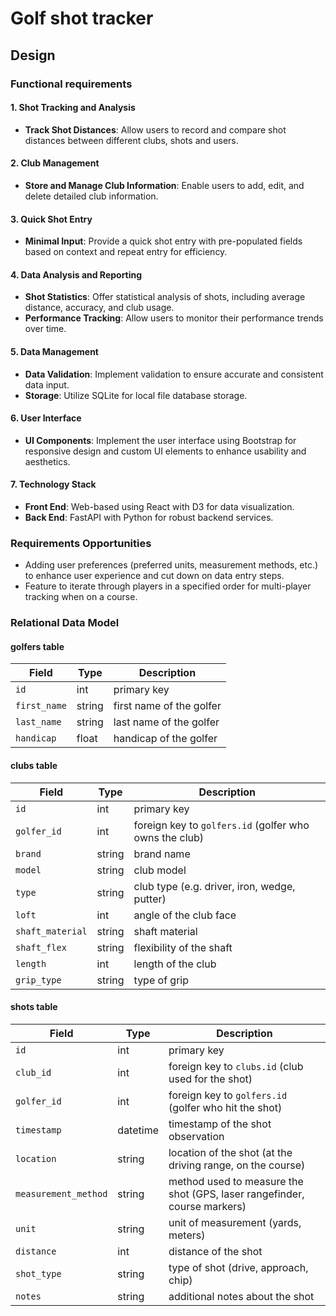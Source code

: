 # Golf shot tracker

## Design

### Functional requirements

#### 1. Shot Tracking and Analysis

- **Track Shot Distances**: Allow users to record and compare shot distances between different clubs, shots and users.

#### 2. Club Management

- **Store and Manage Club Information**: Enable users to add, edit, and delete detailed club information.

#### 3. Quick Shot Entry

- **Minimal Input**: Provide a quick shot entry with pre-populated fields based on context and repeat entry for efficiency.

#### 4. Data Analysis and Reporting

- **Shot Statistics**: Offer statistical analysis of shots, including average distance, accuracy, and club usage.
- **Performance Tracking**: Allow users to monitor their performance trends over time.

#### 5. Data Management

- **Data Validation**: Implement validation to ensure accurate and consistent data input.
- **Storage**: Utilize SQLite for local file database storage.

#### 6. User Interface

- **UI Components**: Implement the user interface using Bootstrap for responsive design and custom UI elements to enhance usability and aesthetics.

#### 7. Technology Stack

- **Front End**: Web-based using React with D3 for data visualization.
- **Back End**: FastAPI with Python for robust backend services.

### Requirements Opportunities

- Adding user preferences (preferred units, measurement methods, etc.) to enhance user experience and cut down on data entry steps.
- Feature to iterate through players in a specified order for multi-player tracking when on a course.

### Relational Data Model

#### **golfers** table

| Field        | Type   | Description                |
|--------------|--------|----------------------------|
| `id`         | int    | primary key                |
| `first_name` | string | first name of the golfer   |
| `last_name`  | string | last name of the golfer    |
| `handicap`   | float  | handicap of the golfer     |

#### **clubs** table

| Field            | Type   | Description                                  |
| ---------------- | ------ | -------------------------------------------- |
| `id`             | int    | primary key                                  |
| `golfer_id`      | int    | foreign key to `golfers.id` (golfer who owns the club) |
| `brand`          | string | brand name                                   |
| `model`          | string | club model                                   |
| `type`           | string | club type (e.g. driver, iron, wedge, putter) |
| `loft`           | int    | angle of the club face                       |
| `shaft_material` | string | shaft material                               |
| `shaft_flex`     | string | flexibility of the shaft                     |
| `length`         | int    | length of the club                           |
| `grip_type`      | string | type of grip                                 |

#### **shots** table

| Field               | Type     | Description                                           |
|---------------------|----------|-------------------------------------------------------|
| `id`                | int      | primary key                                           |
| `club_id`           | int      | foreign key to `clubs.id` (club used for the shot)    |
| `golfer_id`         | int      | foreign key to `golfers.id` (golfer who hit the shot) |
| `timestamp`         | datetime | timestamp of the shot observation                     |
| `location`          | string   | location of the shot (at the driving range, on the course) |
| `measurement_method`| string   | method used to measure the shot (GPS, laser rangefinder, course markers) |
| `unit`              | string   | unit of measurement (yards, meters)             |
| `distance`          | int      | distance of the shot                                  |
| `shot_type`         | string   | type of shot (drive, approach, chip)            |
| `notes`             | string   | additional notes about the shot                       |
